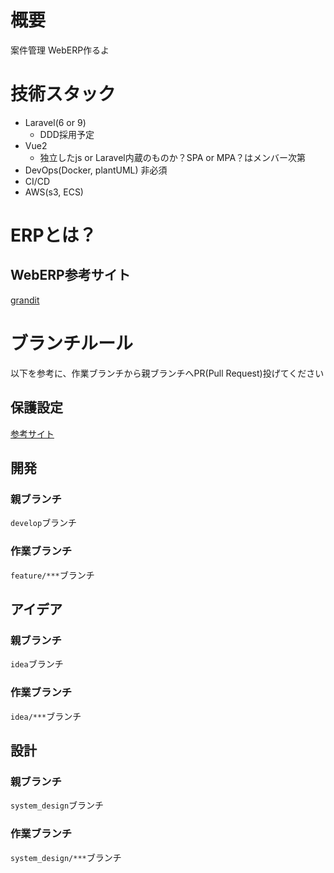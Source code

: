 # 概要
案件管理 WebERP作るよ

# 技術スタック
- Laravel(6 or 9)
  - DDD採用予定
- Vue2
  - 独立したjs or Laravel内蔵のものか？SPA or MPA？はメンバー次第
- DevOps(Docker, plantUML) 非必須
- CI/CD
- AWS(s3, ECS)

# ERPとは？
## WebERP参考サイト
[grandit](https://www.grandit.jp)

# ブランチルール
以下を参考に、作業ブランチから親ブランチへPR(Pull Request)投げてください

## 保護設定
[参考サイト](https://qiita.com/da-sugi/items/ba3cd83e64c689795c50)

## 開発
### 親ブランチ
`develop`ブランチ
### 作業ブランチ
`feature/***`ブランチ

## アイデア
### 親ブランチ
`idea`ブランチ
### 作業ブランチ
`idea/***`ブランチ

## 設計
### 親ブランチ
`system_design`ブランチ
### 作業ブランチ
`system_design/***`ブランチ
 